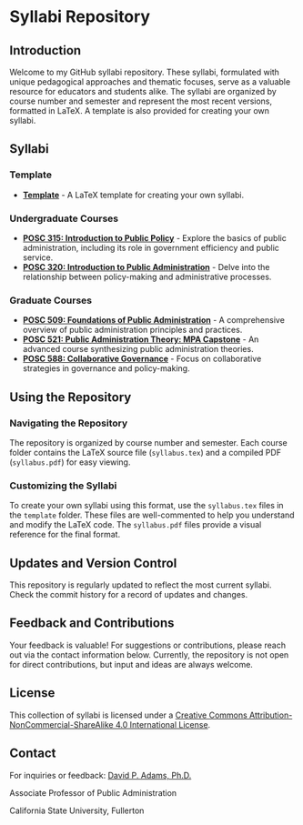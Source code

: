 # Syllabi Repository

## Introduction

Welcome to my GitHub syllabi repository. These syllabi, formulated with unique pedagogical approaches and thematic focuses, serve as a valuable resource for educators and students alike. The syllabi are  organized by course number and semester and represent the most recent versions, formatted in LaTeX. A template is also provided for creating your own syllabi.

## Syllabi

### Template

- [**Template**](https://github.com/dadams-AU/syllabi/tree/main/template) - A LaTeX template for creating your own syllabi.

### Undergraduate Courses

- [**POSC 315: Introduction to Public Policy**](https://github.com/dadams-AU/syllabi/tree/main/POSC%20315%20Intro%20Policy) - Explore the basics of public administration, including its role in government efficiency and public service.
- [**POSC 320: Introduction to Public Administration**](https://github.com/dadams-AU/syllabi/tree/main/CRJU_POSC%20320%20Intro%20PA) - Delve into the relationship between policy-making and administrative processes.

### Graduate Courses

- [**POSC 509: Foundations of Public Administration**](https://github.com/dadams-AU/syllabi/tree/main/POSC%20509%20MPA%20Foundations) - A comprehensive overview of public administration principles and practices.
- [**POSC 521: Public Administration Theory: MPA Capstone**](https://github.com/dadams-AU/syllabi/tree/main/POSC%20521%20MPA%20Capstone) - An advanced course synthesizing public administration theories.
- [**POSC 588: Collaborative Governance**](https://github.com/dadams-AU/syllabi/tree/main/POSC%20588%20Collab%20Gov) - Focus on collaborative strategies in governance and policy-making.

## Using the Repository

### Navigating the Repository

The repository is organized by course number and semester. Each course folder contains the LaTeX source file (`syllabus.tex`) and a compiled PDF (`syllabus.pdf`) for easy viewing.

### Customizing the Syllabi

To create your own syllabi using this format, use the `syllabus.tex` files in the `template` folder. These files are well-commented to help you understand and modify the LaTeX code. The `syllabus.pdf` files provide a visual reference for the final format.

## Updates and Version Control

This repository is regularly updated to reflect the most current syllabi. Check the commit history for a record of updates and changes.

## Feedback and Contributions

Your feedback is valuable! For suggestions or contributions, please reach out via the contact information below. Currently, the repository is not open for direct contributions, but input and ideas are always welcome.

## License

This collection of syllabi is licensed under a [Creative Commons Attribution-NonCommercial-ShareAlike 4.0 International License](http://creativecommons.org/licenses/by-nc-sa/4.0/).

## Contact

For inquiries or feedback:
[David P. Adams, Ph.D.](mailto:dpadams@fullerton.edu)

Associate Professor of Public Administration

California State University, Fullerton
